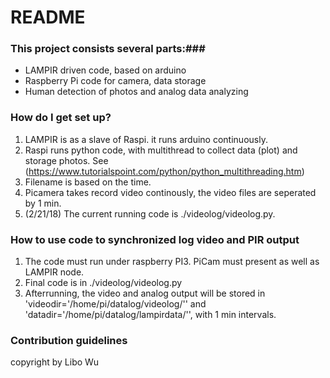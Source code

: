 # README #


### This project consists several parts:###
 * LAMPIR driven code, based on arduino
 * Raspberry Pi code for camera, data storage
 * Human detection of photos and analog data analyzing


### How do I get set up? ###
1. LAMPIR is as a slave of Raspi. it runs arduino continuously. 
2. Raspi runs python code, with multithread to collect data (plot) and storage photos. See (https://www.tutorialspoint.com/python/python_multithreading.htm)
3. Filename is based on the time.
4. Picamera takes record video continously, the video files are seperated by 1 min.
5. (2/21/18) The current running code is ./videolog/videolog.py.
   
### How to use code to synchronized log video and PIR output ###
1. The code must run under raspberry PI3. PiCam must present as well as LAMPIR node.
2. Final code is in ./videolog/videolog.py
3. Afterrunning, the video and analog output will be stored in 'videodir='/home/pi/datalog/videolog/'' and 'datadir='/home/pi/datalog/lampirdata/'', with 1 min intervals. 

### Contribution guidelines ###



copyright by Libo Wu